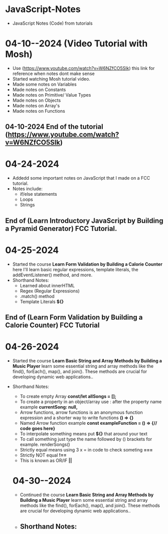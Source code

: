 # JavaScript-Notes
 - JavaScript Notes (Code) from tutorials

# 04-10--2024 (Video Tutorial with Mosh)

- Use (https://www.youtube.com/watch?v=W6NZfCO5SIk) this link for reference when notes dont make sense
- Started watching Mosh tutorial video.
- Made some notes on Variables
- Made notes on Constants
- Made notes on Primitive/ Value Types
- Made notes on Objects
- Made notes on Array's
- Made notes on Functions

## 04-10-2024 End of the tutorial (https://www.youtube.com/watch?v=W6NZfCO5SIk) 

# 04-24-2024

* Addedd some important notes on JavaScript that I made on a FCC tutorial.
* Notes include:
    - if/else statements
    - Loops
    - Strings

## End of (Learn Introductory JavaScript by Building a Pyramid Generator) FCC Tutorial.

# 04-25-2024

* Started the course **Learn Form Validation by Building a Calorie Counter** here I'll learn basic regular expressions, template literals, the addEventListener() method, and more.
* Shorthand Notes:
    - Learned about innerHTML
    - Regex (Regular Expressions)
    - .match() method
    - Template Literals **${}**

##  End of (Learn Form Validation by Building a Calorie Counter) FCC Tutorial

# 04-26-2024

* Started the course **Learn Basic String and Array Methods by Building a Music Player** learn some essential string and array methods like the find(), forEach(), map(), and join(). These methods are crucial for developing dynamic web applications..
* Shorthand Notes:
    - To create empty Array **const/let allSongs = [];**
    - To create a property in an object/array use : after the property name example **currentSong: null,**
    - Arrow functions, arrow functions is an anonymous function expression and a shorter way to write functions **() => {}**
    - Named Arrow function example **const exampleFunction = () => {// code goes here}**
    - To interpolate something means put **${}** that around your text
    - To call something just type the name followed by () brackets for example. renderSongs()
    - Strictly equal means using 3 x = in code to check someting **===**
    - Strictly NOT equal **!==**
    - This is known as OR/IF **||**

    # 04-30--2024

    * Continued the course **Learn Basic String and Array Methods by Building a Music Player** learn some essential string and array methods like the find(), forEach(), map(), and join(). These methods are crucial for developing dynamic web applications..
    * Shorthand Notes:
        - 